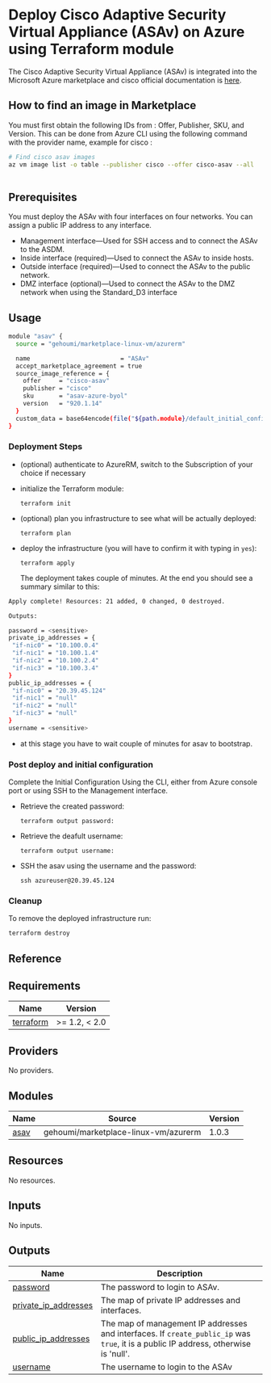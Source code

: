 # Deploy Cisco Adaptive Security Virtual Appliance (ASAv) on Azure using Terraform module

The Cisco Adaptive Security Virtual Appliance (ASAv) is integrated into the Microsoft Azure marketplace and cisco official documentation is [here](https://www.cisco.com/c/en/us/td/docs/security/asa/asa917/asav/getting-started/asav-917-gsg/asav_azure.html).


##  How to find an image in Marketplace

You must first obtain the following IDs from : Offer, Publisher, SKU, and Version. 
This can be done from Azure CLI using the following command with the provider name, example for cisco :

```bash
# Find cisco asav images
az vm image list -o table --publisher cisco --offer cisco-asav --all
  
```

## Prerequisites

You must deploy the ASAv with four interfaces on four networks. You can assign a public IP address to any interface.
- Management interface—Used for SSH access and to connect the ASAv to the ASDM.
- Inside interface (required)—Used to connect the ASAv to inside hosts.
- Outside interface (required)—Used to connect the ASAv to the public network.
- DMZ interface (optional)—Used to connect the ASAv to the DMZ network when using the Standard_D3 interface

## Usage

```bash
module "asav" {
  source = "gehoumi/marketplace-linux-vm/azurerm"

  name                         = "ASAv"
  accept_marketplace_agreement = true
  source_image_reference = {
    offer     = "cisco-asav"
    publisher = "cisco"
    sku       = "asav-azure-byol"
    version   = "920.1.14"
  }
  custom_data = base64encode(file("${path.module}/default_initial_config.tpl"))
}
```

### Deployment Steps

* (optional) authenticate to AzureRM, switch to the Subscription of your choice if necessary
* initialize the Terraform module:

      terraform init

* (optional) plan you infrastructure to see what will be actually deployed:

      terraform plan

* deploy the infrastructure (you will have to confirm it with typing in `yes`):

      terraform apply

  The deployment takes couple of minutes. At the end you should see a summary similar to this:

 ```bash
 Apply complete! Resources: 21 added, 0 changed, 0 destroyed.

Outputs:

password = <sensitive>
private_ip_addresses = {
  "if-nic0" = "10.100.0.4"
  "if-nic1" = "10.100.1.4"
  "if-nic2" = "10.100.2.4"
  "if-nic3" = "10.100.3.4"
}
public_ip_addresses = {
  "if-nic0" = "20.39.45.124"
  "if-nic1" = "null"
  "if-nic2" = "null"
  "if-nic3" = "null"
}
username = <sensitive>

 ```

* at this stage you have to wait couple of minutes for asav to bootstrap.

### Post deploy and initial configuration

Complete the Initial Configuration Using the CLI, either from Azure console port or using SSH to the Management interface. 

* Retrieve the created password:

      terraform output password:
    
* Retrieve the deafult username:

      terraform output username:


* SSH the asav using the username and the password:

      ssh azureuser@20.39.45.124


### Cleanup

To remove the deployed infrastructure run:

```sh
terraform destroy
```

## Reference
<!-- BEGINNING OF PRE-COMMIT-TERRAFORM DOCS HOOK -->
## Requirements

| Name | Version |
|------|---------|
| <a name="requirement_terraform"></a> [terraform](#requirement\_terraform) | >= 1.2, < 2.0 |

## Providers

No providers.

## Modules

| Name | Source | Version |
|------|--------|---------|
| <a name="module_asav"></a> [asav](#module\_asav) | gehoumi/marketplace-linux-vm/azurerm | 1.0.3 |

## Resources

No resources.

## Inputs

No inputs.

## Outputs

| Name | Description |
|------|-------------|
| <a name="output_password"></a> [password](#output\_password) | The password to login to ASAv. |
| <a name="output_private_ip_addresses"></a> [private\_ip\_addresses](#output\_private\_ip\_addresses) | The map of private IP addresses and interfaces. |
| <a name="output_public_ip_addresses"></a> [public\_ip\_addresses](#output\_public\_ip\_addresses) | The map of management IP addresses and interfaces. If `create_public_ip` was `true`, it is a public IP address, otherwise is 'null'. |
| <a name="output_username"></a> [username](#output\_username) | The username to login to the ASAv |
<!-- END OF PRE-COMMIT-TERRAFORM DOCS HOOK -->
